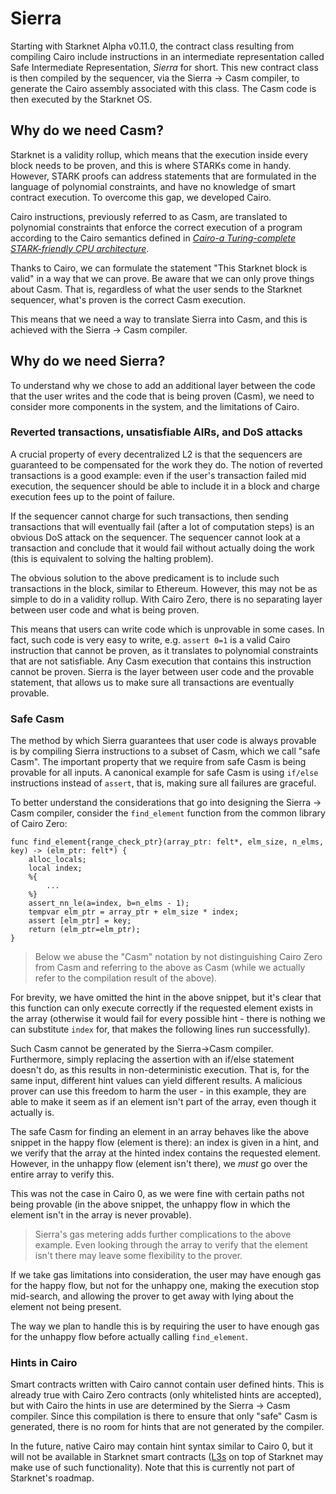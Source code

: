 # Sierra

Starting with Starknet Alpha v0.11.0, the contract class resulting from compiling Cairo include instructions in an intermediate representation called Safe Intermediate Representation, _Sierra_ for short.
This new contract class is then compiled by the sequencer, via the Sierra &rarr; Casm compiler, to generate the Cairo assembly associated with this class. The Casm code is then executed by the Starknet OS.

## Why do we need Casm?

Starknet is a validity rollup, which means that the execution inside every block needs to be proven, and this is where STARKs come in handy.
However, STARK proofs can address statements that are formulated in the language of polynomial constraints, and have no knowledge of smart contract execution. To overcome this gap, we developed Cairo.

Cairo instructions, previously referred to as Casm, are translated to polynomial constraints that enforce the correct execution of a program according to the Cairo semantics defined in [_Cairo-a Turing-complete STARK-friendly CPU architecture_](https://github.com/starknet-io/starknet-stack-resources/blob/main/Cairo/Cairo%20%E2%80%93%20a%20Turing-complete%20STARK-friendly%20CPU%20architecture.pdf).

Thanks to Cairo, we can formulate the statement "This Starknet block is valid" in a way that we can prove.
Be aware that we can only prove things about Casm. That is, regardless of what the user sends to the Starknet sequencer, what's proven is the correct Casm execution.

This means that we need a way to translate Sierra into Casm, and this is achieved with the Sierra -> Casm compiler.

## Why do we need Sierra?

To understand why we chose to add an additional layer between the code that the user writes and the code that is being proven (Casm), we need to consider more components in the system, and the limitations of Cairo.

### Reverted transactions, unsatisfiable AIRs, and DoS attacks

A crucial property of every decentralized L2 is that the sequencers are guaranteed to be compensated for the work they do.
The notion of reverted transactions is a good example: even if the user's transaction failed mid execution, the sequencer should be able to include it in a block and charge execution fees up to the point of failure.

If the sequencer cannot charge for such transactions, then sending transactions that will eventually fail (after a lot of computation steps) is an obvious DoS attack on the sequencer.
The sequencer cannot look at a transaction and conclude that it would fail without actually doing the work (this is equivalent to solving the halting problem).


The obvious solution to the above predicament is to include such transactions in the block, similar to Ethereum. However, this may not be as simple to do in a validity rollup.
With Cairo Zero, there is no separating layer between user code and what is being proven.

This means that users can write code which is unprovable in some cases. In fact, such code is very easy to write, e.g. `assert 0=1` is a valid
Cairo instruction that cannot be proven, as it translates to polynomial constraints that are not satisfiable. Any Casm execution that contains this instruction cannot be proven.
Sierra is the layer between user code and the provable statement, that allows us to make sure all transactions are eventually provable.

### Safe Casm

The method by which Sierra guarantees that user code is always provable is by compiling Sierra instructions to a subset of Casm, which we call "safe Casm".
The important property that we require from safe Casm is being provable for all inputs. A canonical example for safe Casm is using `if/else` instructions instead of `assert`, that is, making sure all failures are
graceful.

To better understand the considerations that go into designing the Sierra &rarr; Casm compiler, consider the `find_element` function from the common library of Cairo Zero:

```
func find_element{range_check_ptr}(array_ptr: felt*, elm_size, n_elms, key) -> (elm_ptr: felt*) {
    alloc_locals;
    local index;
    %{
        ...
    %}
    assert_nn_le(a=index, b=n_elms - 1);
    tempvar elm_ptr = array_ptr + elm_size * index;
    assert [elm_ptr] = key;
    return (elm_ptr=elm_ptr);
}
```

> Below we abuse the "Casm" notation by not distinguishing Cairo Zero from Casm and referring to the above as Casm (while we actually refer to the compilation result of the above).

For brevity, we have omitted the hint in the above snippet, but it's clear that this function can only execute correctly if the requested element exists in the array (otherwise it would fail for every possible hint - there is nothing we can substitute `index` for, that makes the following lines run successfully).

Such Casm cannot be generated by the Sierra->Casm compiler.
Furthermore, simply replacing the assertion with an if/else statement doesn't do, as this results in non-deterministic execution. That is, for the same input, different hint values can yield different results.
A malicious prover can use this freedom to harm the user - in this example, they are able to make it seem as if an element isn't part of the array, even though it actually is.

The safe Casm for finding an element in an array behaves like the above snippet in the happy flow (element is there): an index is given in a hint, and we verify that the array at the hinted index contains the requested element. However, in the unhappy flow (element isn't there), we *must* go over the entire array to verify this.

This was not the case in Cairo 0, as we were fine with certain paths not being provable (in the above snippet, the unhappy flow in which the element isn't in the array is never provable).

> Sierra's gas metering adds further complications to the above example. Even looking through the array to verify that the element isn't there may leave some flexibility to the prover.  

If we take gas limitations into consideration, the user may have enough gas for the happy flow, but not for the unhappy one, making the execution stop mid-search, and allowing the prover to get away with lying about the element not being present.  

The way we plan to handle this is by requiring the user to have enough gas for the unhappy flow before actually calling `find_element`.

### Hints in Cairo

Smart contracts written with Cairo cannot contain user defined hints. This is already true with Cairo Zero contracts (only whitelisted hints are accepted), but with Cairo the hints in use are
determined by the Sierra &rarr; Casm compiler. Since this compilation is there to ensure that only
"safe" Casm is generated, there is no room for hints that are not generated by the compiler.

In the future, native Cairo may contain hint syntax similar to Cairo 0, but it will not be available in Starknet smart contracts ([L3s](https://medium.com/starkware/fractal-scaling-from-l2-to-l3-7fe238ecfb4f) on top of Starknet may make use of such functionality).
Note that this is currently not part of Starknet's roadmap.